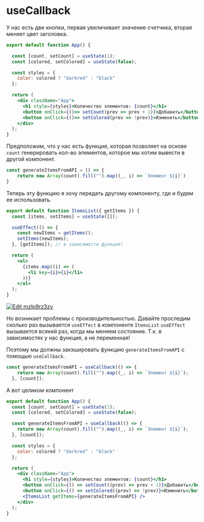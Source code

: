# useCallback

У нас есть две кнопки, первая увеличивает значение счетчика, вторая меняет цвет заголовка.

```jsx harmony
export default function App() {

  const [count, setCount] = useState(1);
  const [colored, setColored] = useState(false);

  const styles = {
    color: colored ? "darkred" : "black"
  };

  return (
    <div className="App">
      <h1 style={styles}>Количество элементов: {count}</h1>
      <button onClick={()=> setCount(prev => prev + 1)}>Добавить</button>
      <button onClick={()=> setColored(prev => !prev)}>Изменить</button>
    </div>
  );
}
```

Предположим, что у нас есть функция, которая позволяет на основе `count` генерировать кол-во элементов, которое мы хотим
вывести в другой компонент. 

```javascript
const generateItemsFromAPI = () => {
    return new Array(count).fill("").map((_, i) => `Элемент ${i}`)
}
```

Теперь эту функцию я хочу передать другому компоненту, где и будем ее использовать.

```jsx harmony
export default function ItemsList({ getItems }) {
  const [items, setItems] = useState([]);

  useEffect(() => {
    const newItems = getItems();
    setItems(newItems);
  }, [getItems]); // в зависимости функция!

  return (
    <ul>
      {items.map((i) => (
        <li key={i}>{i}</li>
      ))}
    </ul>
  );
}
```

[![Edit mzlp9rz3zy](https://codesandbox.io/static/img/play-codesandbox.svg)](https://codesandbox.io/s/objective-jackson-s0sbk?file=/src/App.js)

Но возникает проблемы с производительностью. Давайте проследим сколько раз вызывается `useEffect` в компоненте `ItemsList`
`useEffect` вызывается всякий раз, когда мы меняем состояние. Т.к. в зависимостях у нас функция, а не переменная!

Поэтому мы должны закэшировать функцию `generateItemsFromAPI` с помощью `useCallback`.

```javascript
const generateItemsFromAPI = useCallback(() => {
    return new Array(count).fill("").map((_, i) => `Элемент ${i}`);
  }, [count]);
```

А вот целиком компонент 

```jsx harmony
export default function App() {
  const [count, setCount] = useState(1);
  const [colored, setColored] = useState(false);

  const generateItemsFromAPI = useCallback(() => {
    return new Array(count).fill("").map((_, i) => `Элемент ${i}`);
  }, [count]);

  const styles = {
    color: colored ? "darkred" : "black"
  };

  return (
    <div className="App">
      <h1 style={styles}>Количество элементов: {count}</h1>
      <button onClick={() => setCount((prev) => prev + 1)}>Добавить</button>
      <button onClick={() => setColored((prev) => !prev)}>Изменить</button>
      <ItemsList getItems={generateItemsFromAPI} />
    </div>
  );
}
```